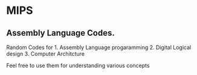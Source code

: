 # MIPS
<h2>Assembly Language Codes.</h2>
Random Codes for 
  1. Assembly Language progaramming
  2. Digital Logical design 
  3. Computer Architcture 
  
Feel free to use them for understanding various concepts 
 
